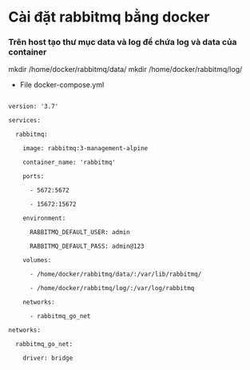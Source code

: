 # Cài đặt rabbitmq bằng docker

### Trên host tạo thư mục data và log để chứa log và data của container

mkdir /home/docker/rabbitmq/data/
mkdir /home/docker/rabbitmq/log/

- File docker-compose.yml

```

version: '3.7'

services:

  rabbitmq:

    image: rabbitmq:3-management-alpine

    container_name: 'rabbitmq'

    ports:

      - 5672:5672

      - 15672:15672

    environment:

      RABBITMQ_DEFAULT_USER: admin

      RABBITMQ_DEFAULT_PASS: admin@123

    volumes:

      - /home/docker/rabbitmq/data/:/var/lib/rabbitmq/

      - /home/docker/rabbitmq/log/:/var/log/rabbitmq

    networks:

      - rabbitmq_go_net

networks:

  rabbitmq_go_net:

    driver: bridge


```
